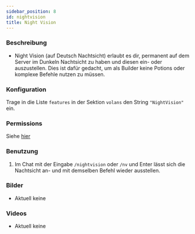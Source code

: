 ```yaml
---
sidebar_position: 8
id: nightvision
title: Night Vision
---
```

### Beschreibung
* Night Vision (auf Deutsch Nachtsicht) erlaubt es dir, permanent auf dem Server im Dunkeln Nachtsicht zu haben und diesen ein- oder auszustellen. Dies ist dafür gedacht, um als Builder keine Potions oder komplexe Befehle nutzen zu müssen.
### Konfiguration
Trage in die Liste `features` in der Sektion `volans` den String `"NightVision"` ein.
### Permissions
Siehe [hier](/docs/Permissions/#night-vision)
### Benutzung
1. Im Chat mit der Eingabe `/nightvision` oder `/nv` und Enter lässt sich die Nachtsicht an- und mit demselben Befehl wieder ausstellen.
### Bilder
- Aktuell keine
### Videos
- Aktuell keine